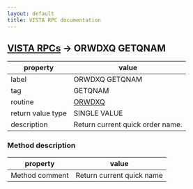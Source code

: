 ```yaml
---
layout: default
title: VISTA RPC documentation
---
```




## [VISTA RPCs](TableOfContent.md) &#8594; ORWDXQ GETQNAM 

 property | value 
--- | --- 
 label | ORWDXQ GETQNAM
 tag | GETQNAM
 routine | [ORWDXQ](http://code.osehra.org/dox/Routine_ORWDXQ_source.html)
 return value type | SINGLE VALUE
 description | Return current quick order name.


### Method description

 property | value 
--- | --- 
 Method comment | Return current quick name